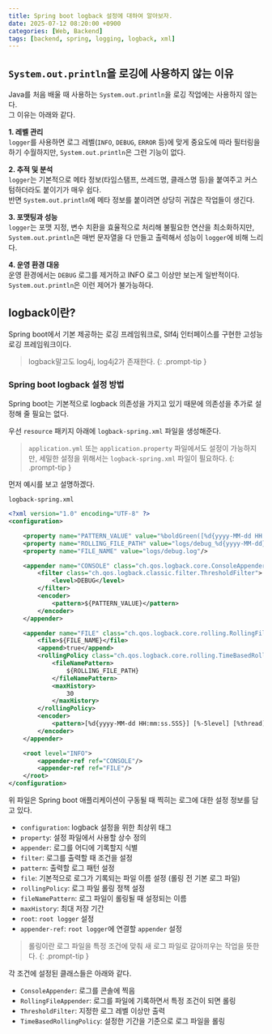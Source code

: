 ```yaml
---
title: Spring boot logback 설정에 대하여 알아보자.
date: 2025-07-12 08:20:00 +0900
categories: [Web, Backend]
tags: [backend, spring, logging, logback, xml]
---
```


## **`System.out.println`을 로깅에 사용하지 않는 이유**

Java를 처음 배울 때 사용하는 `System.out.println`을 로깅 작업에는 사용하지 않는다.<br>
그 이유는 아래와 같다.

**1. 레벨 관리**<br>
`logger`를 사용하면 로그 레벨(`INFO`, `DEBUG`, `ERROR` 등)에 맞게 중요도에 따라 필터링을 하기 수월하지만, `System.out.println`은 그런 기능이 없다.

**2. 추적 및 분석**<br>
`logger`는 기본적으로 메타 정보(타임스탬프, 쓰레드명, 클래스명 등)을 붙여주고 커스텀하더라도 붙이기가 매우 쉽다.<br>
반면 `System.out.println`에 메타 정보를 붙이려면 상당히 귀찮은 작업들이 생긴다. 

**3. 포맷팅과 성능**<br>
`logger`는 포맷 지정, 변수 치환을 효율적으로 처리해 불필요한 연산을 최소화하지만, `System.out.println`은 매번 문자열을 다 만들고 출력해서 성능이 `logger`에 비해 느리다.

**4. 운영 환경 대응**<br>
운영 환경에서는 `DEBUG` 로그를 제거하고 INFO 로그 이상만 보는게 일반적이다.<br>
`System.out.println`은 이런 제어가 불가능하다.

## **logback이란?**
Spring boot에서 기본 제공하는 로깅 프레임워크로, Slf4j 인터페이스를 구현한 고성능 로깅 프레임워크이다.

> logback말고도 log4j, log4j2가 존재한다.
{: .prompt-tip }

### **Spring boot logback 설정 방법**

Spring boot는 기본적으로 logback 의존성을 가지고 있기 때문에 의존성을 추가로 설정해 줄 필요는 없다.

우선 `resource` 패키지 아래에 `logback-spring.xml` 파일을 생성해준다.

> `application.yml` 또는 `application.property` 파일에서도 설정이 가능하지만, 세밀한 설정을 위해서는 `logback-spring.xml` 파일이 필요하다.
{: .prompt-tip }

먼저 예시를 보고 설명하겠다.

`logback-spring.xml`
```xml
<?xml version="1.0" encoding="UTF-8" ?>
<configuration>

    <property name="PATTERN_VALUE" value="%boldGreen([%d{yyyy-MM-dd HH:mm:ss.SSS}]) %highlight([%-5level]) %magenta([%thread]) %logger %msg%n"/>
    <property name="ROLLING_FILE_PATH" value="logs/debug_%d{yyyy-MM-dd}.log" />
    <property name="FILE_NAME" value="logs/debug.log"/>

    <appender name="CONSOLE" class="ch.qos.logback.core.ConsoleAppender">
        <filter class="ch.qos.logback.classic.filter.ThresholdFilter">
            <level>DEBUG</level>
        </filter>
        <encoder>
            <pattern>${PATTERN_VALUE}</pattern>
        </encoder>
    </appender>

    <appender name="FILE" class="ch.qos.logback.core.rolling.RollingFileAppender">
        <file>${FILE_NAME}</file>
        <append>true</append>
        <rollingPolicy class="ch.qos.logback.core.rolling.TimeBasedRollingPolicy">
            <fileNamePattern>
                ${ROLLING_FILE_PATH}
            </fileNamePattern>
            <maxHistory>
                30
            </maxHistory>
        </rollingPolicy>
        <encoder>
            <pattern>[%d{yyyy-MM-dd HH:mm:ss.SSS}] [%-5level] [%thread] %logger %msg%n</pattern>
        </encoder>
    </appender>

    <root level="INFO">
        <appender-ref ref="CONSOLE"/>
        <appender-ref ref="FILE"/>
    </root>
</configuration>
```

위 파일은 Spring boot 애플리케이션이 구동될 때 찍히는 로그에 대한 설정 정보를 담고 있다.

- `configuration`: logback 설정을 위한 최상위 태그
- `property`: 설정 파일에서 사용할 상수 정의
- `appender`: 로그를 어디에 기록할지 식별
- `filter`: 로그를 출력할 때 조건을 설정
- `pattern`: 출력할 로그 패턴 설정
- `file`: 기본적으로 로그가 기록되는 파일 이름 설정 (롤링 전 기본 로그 파일)
- `rollingPolicy`: 로그 파일 롤링 정책 설정
- `fileNamePattern`: 로그 파일이 롤링될 때 설정되는 이름
- `maxHistory`: 최대 저장 기간
- `root`: `root logger` 설정
- `appender-ref`: `root logger`에 연결할 `appender` 설정

> 롤링이란 로그 파일을 특정 조건에 맞춰 새 로그 파일로 갈아끼우는 작업을 뜻한다.
{: .prompt-tip }

각 조건에 설정된 클래스들은 아래와 같다.

- `ConsoleAppender`: 로그를 콘솔에 찍음
- `RollingFileAppender`: 로그를 파일에 기록하면서 특정 조건이 되면 롤링
- `ThresholdFilter`: 지정한 로그 레벨 이상만 출력
- `TimeBasedRollingPolicy`: 설정한 기간을 기준으로 로그 파일을 롤링

